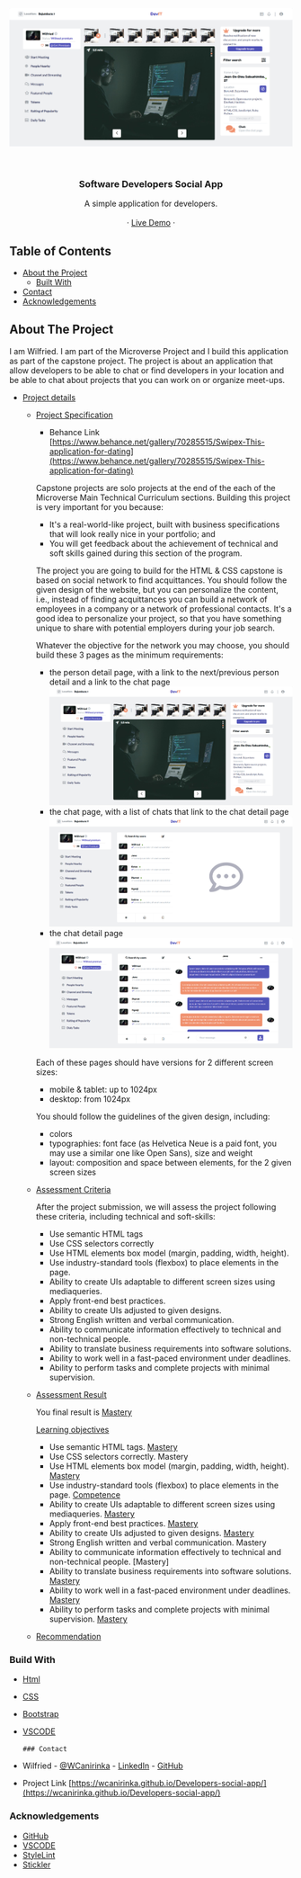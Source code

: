 <!-- PROJECT LOGO -->
![Screenshot Image](images/screen-shot.png)

<br />
<p align="center">
   <h3 align="center">Software Developers Social App</h3>

  <p align="center">
    A simple application for developers.
    <br />    
    <br />
    ·
     <a href="https://wcanirinka.github.io/Developers-social-app/">Live Demo</a>
    ·    
  </p>
</p>

<!-- TABLE OF CONTENTS -->
## Table of Contents

* [About the Project](#about-the-project)
  * [Built With](#built-with)
* [Contact](#contact)
* [Acknowledgements](#acknowledgements)



<!-- ABOUT THE PROJECT -->
## About The Project

  I am Wilfried. I am part of the Microverse Project and I build this application as part of the capstone project. The project is about an application that allow developers to be able to chat or find developers in your location and be able to chat about projects that you can work on or organize meet-ups.

* [Project details](#project-details)

  * [Project Specification](#project-specification)

      - Behance Link  [https://www.behance.net/gallery/70285515/Swipex-This-application-for-dating](https://www.behance.net/gallery/70285515/Swipex-This-application-for-dating)

      Capstone projects are solo projects at the end of the each of the Microverse Main Technical Curriculum sections. Building this project is very important for you because:

      - It's a real-world-like project, built with business specifications that will look really nice in your portfolio; and
      - You will get feedback about the achievement of technical and soft skills gained during this section of the program.

      The project you are going to build for the HTML & CSS capstone is based on social network to find acquittances. You should follow the given design of the website, but you can personalize the content, i.e., instead of finding acquittances you can build a network of employees in a company or a network of professional contacts. It's a good idea to personalize your project, so that you have something unique to share with potential employers during your job search.

      Whatever the objective for the network you may choose, you should build these 3 pages as the minimum requirements:

      - the person detail page, with a link to the next/previous person detail and a link to the chat page
        ![Screenshot Image](images/screen-shot.png)
      - the chat page, with a list of chats that link to the chat detail page
        ![Screenshot Image](images/screen-shot1.png)
      - the chat detail page
        ![Screenshot Image](images/screen-shot2.png)

    Each of these pages should have versions for 2 different screen sizes: 

      - mobile & tablet: up to 1024px
      - desktop: from 1024px

    You should follow the guidelines of the given design, including:

      - colors
      - typographies: font face (as Helvetica Neue is a paid font, you may use a similar one like Open Sans), size and weight
      - layout: composition and space between elements, for the 2 given screen sizes

  * [Assessment Criteria](#assessment-criteria)

      After the project submission, we will assess the project following these criteria, including technical and soft-skills:

      - Use semantic HTML tags
      - Use CSS selectors correctly
      - Use HTML elements box model (margin, padding, width, height).
      - Use industry-standard tools (flexbox) to place elements in the page.
      - Ability to create UIs adaptable to different screen sizes using mediaqueries.
      - Apply front-end best practices.
      - Ability to create UIs adjusted to given designs.
      - Strong English written and verbal communication.
      - Ability to communicate information effectively to technical and non-technical people.
      - Ability to translate business requirements into software solutions.
      - Ability to work well in a fast-paced environment under deadlines.
      - Ability to perform tasks and complete projects with minimal supervision.

  * [Assessment Result](#assessment-criteria)
  
      You final result is [Mastery]()

      [Learning objectives]()

      - Use semantic HTML tags. [Mastery]()
      - Use CSS selectors correctly. Mastery
      - Use HTML elements box model (margin, padding, width, height). [Mastery]()
      - Use industry-standard tools (flexbox) to place elements in the page. [Competence]()
      - Ability to create UIs adaptable to different screen sizes using mediaqueries. [Mastery]()
      - Apply front-end best practices. [Mastery]()
      - Ability to create UIs adjusted to given designs. [Mastery]()
      - Strong English written and verbal communication. Mastery
      - Ability to communicate information effectively to technical and non-technical people. [Mastery]
      - Ability to translate business requirements into software solutions. [Mastery]()
      - Ability to work well in a fast-paced environment under deadlines. [Mastery]()
      - Ability to perform tasks and complete projects with minimal supervision. [Mastery]()

  * [Recommendation](#recommendation)

### Build With

* [Html]()
* [CSS]()
* [Bootstrap]()
* [VSCODE]()

      ### Contact
* Wilfried - [@WCanirinka](https://twitter.com/WCanirinka)  - [LinkedIn](https://www.linkedin.com/in/wilfried-canirinka-884ab0b6/) - [GitHub](https://github.com/WCanirinka)
* Project Link [https://wcanirinka.github.io/Developers-social-app/](https://wcanirinka.github.io/Developers-social-app/)

### Acknowledgements

* [GitHub](https://github.com)
* [VSCODE]()
* [StyleLint]()
* [Stickler]()
